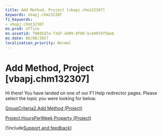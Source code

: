 ```yaml
---
title: Add Method, Project [vbapj.chm132307]
keywords: vbapj.chm132307
f1_keywords:
- vbapj.chm132307
ms.prod: office
ms.assetid: f08d5d7a-73d7-4d09-8f00-5c4497d75beb
ms.date: 06/08/2017
localization_priority: Normal
---
```



# Add Method, Project [vbapj.chm132307]

Hi there! You have landed on one of our F1 Help redirector pages. Please select the topic you were looking for below.

[GroupCriteria2.Add Method (Project)](https://msdn.microsoft.com/library/c10914c1-eda2-128e-0c5d-056ee51a9076%28Office.15%29.aspx)

[Project.HoursPerWeek Property (Project)](https://msdn.microsoft.com/library/f7341297-1dae-cd6d-1e13-6bd273dc3d19%28Office.15%29.aspx)

[!include[Support and feedback](~/includes/feedback-boilerplate.md)]